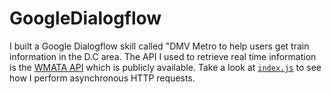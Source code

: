 # GoogleDialogflow
I built a Google Dialogflow skill called "DMV Metro to help users get train information in the D.C area. The API I used to retrieve real time information is the [WMATA API](https://developer.wmata.com/docs/services/) which is publicly available. Take a look at [`index.js`](https://github.com/chingachleung/GoogleDialogflow/blob/main/index.js) to see how I perform asynchronous HTTP requests.
